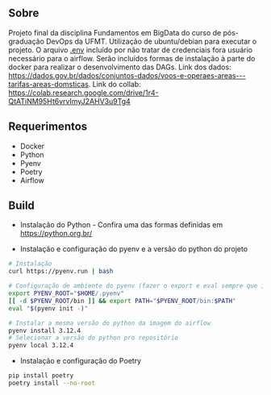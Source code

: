 ## Sobre

Projeto final da disciplina Fundamentos em BigData do curso
de pós-graduação DevOps da UFMT. Utilização de ubuntu/debian para executar o projeto. O arquivo [.env](./.env) incluído por não tratar de credenciais fora usuário necessário para o airflow. Serão incluídos formas de instalação à parte do docker para realizar o desenvolvimento das DAGs. Link dos dados: https://dados.gov.br/dados/conjuntos-dados/voos-e-operaes-areas---tarifas-areas-domsticas. Link do collab: https://colab.research.google.com/drive/1r4-QtATiNM95Ht6vrvImyJ2AHV3u9Tg4

## Requerimentos
- Docker
- Python
- Pyenv
- Poetry
- Airflow

## Build

- Instalação do Python - Confira  uma das formas definidas em https://python.org.br/

- Instalação e configuração do pyenv e a versão do python do projeto
```sh
# Instalação
curl https://pyenv.run | bash
```

```sh
# Configuração de ambiente do pyenv (fazer o export e eval sempre que inicializar o terminal)
export PYENV_ROOT="$HOME/.pyenv"
[[ -d $PYENV_ROOT/bin ]] && export PATH="$PYENV_ROOT/bin:$PATH"
eval "$(pyenv init -)"
```
```sh
# Instalar a mesma versão do python da imagem do airflow
pyenv install 3.12.4
# Selecionar a versão do python pro repositório
pyenv local 3.12.4
```

- Instalação e configuração do Poetry
```sh
pip install poetry
poetry install --no-root
```